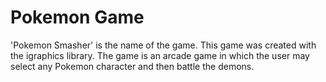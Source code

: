 # Pokemon Game
 'Pokemon Smasher' is the name of the game. This game was created with the igraphics library. The game is an arcade game in which the user may select any Pokemon character and then battle the demons.
